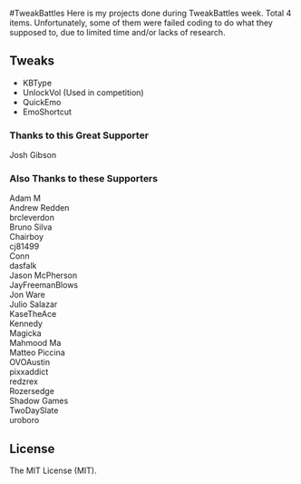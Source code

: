 #TweakBattles
Here is my projects done during TweakBattles week. Total 4 items. Unfortunately, some of them were failed coding to do what they supposed to, due to limited time and/or lacks of research.

## Tweaks
* KBType
* UnlockVol (Used in competition)
* QuickEmo
* EmoShortcut

### Thanks to this Great Supporter
Josh Gibson

### Also Thanks to these Supporters
Adam M  
Andrew Redden  
brcleverdon  
Bruno Silva  
Chairboy  
cj81499  
Conn  
dasfalk  
Jason McPherson  
JayFreemanBlows  
Jon Ware  
Julio Salazar  
KaseTheAce  
Kennedy  
Magicka  
Mahmood Ma  
Matteo Piccina  
OVOAustin  
pixxaddict  
redzrex  
Rozersedge  
Shadow Games  
TwoDaySlate  
uroboro

License
----
The MIT License (MIT).